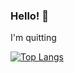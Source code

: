 ### Hello! 👋

 I'm quitting

[![Top Langs](https://github-readme-stats.vercel.app/api/top-langs/?username=Skr0ls&layout=compact&theme=dark&showicons=true)](https://github.com/anuraghazra/github-readme-stats)
